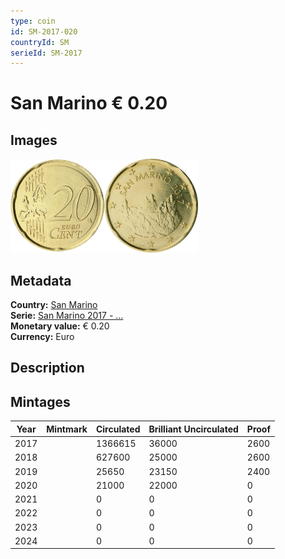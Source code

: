 ```yaml
---
type: coin
id: SM-2017-020
countryId: SM
serieId: SM-2017
---
```


# San Marino € 0.20

## Images

<img src="../../../Images/common-2007-020.webp" height="150" alt="Front image"><img src="Images/san marino-2017-020.webp" height="150" alt="Back image">

## Metadata

**Country:** [San Marino](../index.md)\
**Serie:** [San Marino 2017 - ...](index.md)\
**Monetary value:** € 0.20\
**Currency:** Euro

## Description

## Mintages

| Year | Mintmark | Circulated | Brilliant Uncirculated | Proof |
| ---- | -------- | ---------- | ---------------------- | ----- |
| 2017 |          | 1366615    | 36000                  | 2600  |
| 2018 |          | 627600     | 25000                  | 2600  |
| 2019 |          | 25650      | 23150                  | 2400  |
| 2020 |          | 21000      | 22000                  | 0     |
| 2021 |          | 0          | 0                      | 0     |
| 2022 |          | 0          | 0                      | 0     |
| 2023 |          | 0          | 0                      | 0     |
| 2024 |          | 0          | 0                      | 0     |

